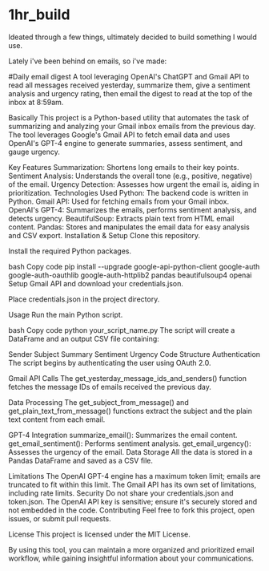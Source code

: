 # 1hr_build

Ideated through a few things, ultimately decided to build something I would use.

Lately i've been behind on emails, so i've made:

#Daily email digest
A tool leveraging OpenAI's ChatGPT and Gmail API to read all messages received yesterday, summarize them, give a sentiment analysis and urgency rating, then email the digest to read at the top of the inbox at 8:59am.  

Basically
This project is a Python-based utility that automates the task of summarizing and analyzing your Gmail inbox emails from the previous day. The tool leverages Google's Gmail API to fetch email data and uses OpenAI's GPT-4 engine to generate summaries, assess sentiment, and gauge urgency.

Key Features
Summarization: Shortens long emails to their key points.
Sentiment Analysis: Understands the overall tone (e.g., positive, negative) of the email.
Urgency Detection: Assesses how urgent the email is, aiding in prioritization.
Technologies Used
Python: The backend code is written in Python.
Gmail API: Used for fetching emails from your Gmail inbox.
OpenAI's GPT-4: Summarizes the emails, performs sentiment analysis, and detects urgency.
BeautifulSoup: Extracts plain text from HTML email content.
Pandas: Stores and manipulates the email data for easy analysis and CSV export.
Installation & Setup
Clone this repository.

Install the required Python packages.

bash
Copy code
pip install --upgrade google-api-python-client google-auth google-auth-oauthlib google-auth-httplib2 pandas beautifulsoup4 openai
Setup Gmail API and download your credentials.json.

Place credentials.json in the project directory.

Usage
Run the main Python script.

bash
Copy code
python your_script_name.py
The script will create a DataFrame and an output CSV file containing:

Sender
Subject
Summary
Sentiment
Urgency
Code Structure
Authentication
The script begins by authenticating the user using OAuth 2.0.

Gmail API Calls
The get_yesterday_message_ids_and_senders() function fetches the message IDs of emails received the previous day.

Data Processing
The get_subject_from_message() and get_plain_text_from_message() functions extract the subject and the plain text content from each email.

GPT-4 Integration
summarize_email(): Summarizes the email content.
get_email_sentiment(): Performs sentiment analysis.
get_email_urgency(): Assesses the urgency of the email.
Data Storage
All the data is stored in a Pandas DataFrame and saved as a CSV file.

Limitations
The OpenAI GPT-4 engine has a maximum token limit; emails are truncated to fit within this limit.
The Gmail API has its own set of limitations, including rate limits.
Security
Do not share your credentials.json and token.json.
The OpenAI API key is sensitive; ensure it's securely stored and not embedded in the code.
Contributing
Feel free to fork this project, open issues, or submit pull requests.

License
This project is licensed under the MIT License.

By using this tool, you can maintain a more organized and prioritized email workflow, while gaining insightful information about your communications.